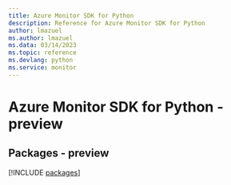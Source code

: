 ```yaml
---
title: Azure Monitor SDK for Python
description: Reference for Azure Monitor SDK for Python
author: lmazuel
ms.author: lmazuel
ms.data: 03/14/2023
ms.topic: reference
ms.devlang: python
ms.service: monitor
---
```

# Azure Monitor SDK for Python - preview
## Packages - preview
[!INCLUDE [packages](monitor-index.md)]